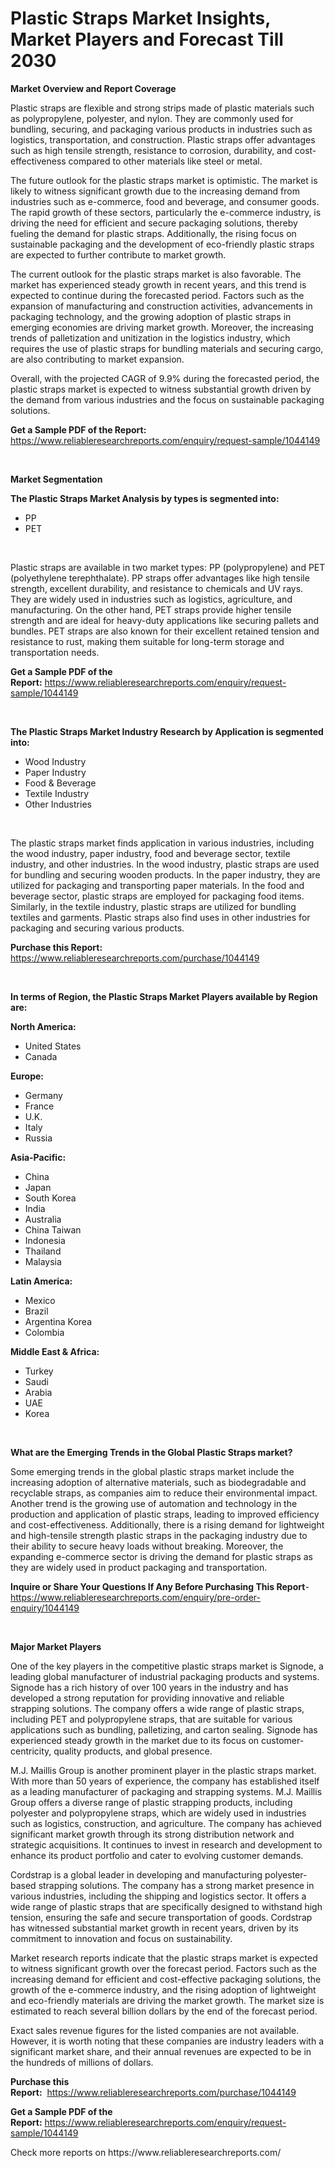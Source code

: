 <p><h1>Plastic Straps Market Insights, Market Players and Forecast Till 2030</h1></p><p><strong>Market Overview and Report Coverage</strong></p>
<p><p>Plastic straps are flexible and strong strips made of plastic materials such as polypropylene, polyester, and nylon. They are commonly used for bundling, securing, and packaging various products in industries such as logistics, transportation, and construction. Plastic straps offer advantages such as high tensile strength, resistance to corrosion, durability, and cost-effectiveness compared to other materials like steel or metal.</p><p>The future outlook for the plastic straps market is optimistic. The market is likely to witness significant growth due to the increasing demand from industries such as e-commerce, food and beverage, and consumer goods. The rapid growth of these sectors, particularly the e-commerce industry, is driving the need for efficient and secure packaging solutions, thereby fueling the demand for plastic straps. Additionally, the rising focus on sustainable packaging and the development of eco-friendly plastic straps are expected to further contribute to market growth.</p><p>The current outlook for the plastic straps market is also favorable. The market has experienced steady growth in recent years, and this trend is expected to continue during the forecasted period. Factors such as the expansion of manufacturing and construction activities, advancements in packaging technology, and the growing adoption of plastic straps in emerging economies are driving market growth. Moreover, the increasing trends of palletization and unitization in the logistics industry, which requires the use of plastic straps for bundling materials and securing cargo, are also contributing to market expansion.</p><p>Overall, with the projected CAGR of 9.9% during the forecasted period, the plastic straps market is expected to witness substantial growth driven by the demand from various industries and the focus on sustainable packaging solutions.</p></p>
<p><strong>Get a Sample PDF of the Report:</strong> <a href="https://www.reliableresearchreports.com/enquiry/request-sample/1044149">https://www.reliableresearchreports.com/enquiry/request-sample/1044149</a></p>
<p>&nbsp;</p>
<p><strong>Market Segmentation</strong></p>
<p><strong>The Plastic Straps Market Analysis by types is segmented into:</strong></p>
<p><ul><li>PP</li><li>PET</li></ul></p>
<p>&nbsp;</p>
<p><p>Plastic straps are available in two market types: PP (polypropylene) and PET (polyethylene terephthalate). PP straps offer advantages like high tensile strength, excellent durability, and resistance to chemicals and UV rays. They are widely used in industries such as logistics, agriculture, and manufacturing. On the other hand, PET straps provide higher tensile strength and are ideal for heavy-duty applications like securing pallets and bundles. PET straps are also known for their excellent retained tension and resistance to rust, making them suitable for long-term storage and transportation needs.</p></p>
<p><strong>Get a Sample PDF of the Report:</strong>&nbsp;<a href="https://www.reliableresearchreports.com/enquiry/request-sample/1044149">https://www.reliableresearchreports.com/enquiry/request-sample/1044149</a></p>
<p>&nbsp;</p>
<p><strong>The Plastic Straps Market Industry Research by Application is segmented into:</strong></p>
<p><ul><li>Wood Industry</li><li>Paper Industry</li><li>Food & Beverage</li><li>Textile Industry</li><li>Other Industries</li></ul></p>
<p>&nbsp;</p>
<p><p>The plastic straps market finds application in various industries, including the wood industry, paper industry, food and beverage sector, textile industry, and other industries. In the wood industry, plastic straps are used for bundling and securing wooden products. In the paper industry, they are utilized for packaging and transporting paper materials. In the food and beverage sector, plastic straps are employed for packaging food items. Similarly, in the textile industry, plastic straps are utilized for bundling textiles and garments. Plastic straps also find uses in other industries for packaging and securing various products.</p></p>
<p><strong>Purchase this Report:</strong>&nbsp; <a href="https://www.reliableresearchreports.com/purchase/1044149">https://www.reliableresearchreports.com/purchase/1044149</a></p>
<p>&nbsp;</p>
<p><strong>In terms of Region, the Plastic Straps Market Players available by Region are:</strong></p>
<p>
    <p> <strong> North America: </strong>
        <ul>
            <li>United States</li>
            <li>Canada</li>
        </ul>
        </p> 
    <p> <strong> Europe: </strong>
        <ul>
            <li>Germany</li>
            <li>France</li>
            <li>U.K.</li>
            <li>Italy</li>
            <li>Russia</li>
        </ul>
        </p> 
    <p> <strong> Asia-Pacific: </strong>
        <ul>
            <li>China</li>
            <li>Japan</li>
            <li>South Korea</li>
            <li>India</li>
            <li>Australia</li>
            <li>China Taiwan</li>
            <li>Indonesia</li>
            <li>Thailand</li>
            <li>Malaysia</li>
        </ul>
        </p> 
    <p> <strong> Latin America: </strong>
        <ul>
            <li>Mexico</li>
            <li>Brazil</li>
            <li>Argentina Korea</li>
            <li>Colombia</li>
        </ul>
        </p> 
    <p> <strong> Middle East & Africa: </strong>
        <ul>
            <li>Turkey</li>
            <li>Saudi</li>
            <li>Arabia</li>
            <li>UAE</li>
            <li>Korea</li>
        </ul>
    </p>
    </p>
<p>&nbsp;</p>
<p><strong>What are the Emerging Trends in the Global Plastic Straps market?</strong></p>
<p><p>Some emerging trends in the global plastic straps market include the increasing adoption of alternative materials, such as biodegradable and recyclable straps, as companies aim to reduce their environmental impact. Another trend is the growing use of automation and technology in the production and application of plastic straps, leading to improved efficiency and cost-effectiveness. Additionally, there is a rising demand for lightweight and high-tensile strength plastic straps in the packaging industry due to their ability to secure heavy loads without breaking. Moreover, the expanding e-commerce sector is driving the demand for plastic straps as they are widely used in product packaging and transportation.</p></p>
<p><strong>Inquire or Share Your Questions If Any Before Purchasing This Report</strong>- <a href="https://www.reliableresearchreports.com/enquiry/pre-order-enquiry/1044149">https://www.reliableresearchreports.com/enquiry/pre-order-enquiry/1044149</a></p>
<p>&nbsp;</p>
<p><strong>Major Market Players</strong></p>
<p><p>One of the key players in the competitive plastic straps market is Signode, a leading global manufacturer of industrial packaging products and systems. Signode has a rich history of over 100 years in the industry and has developed a strong reputation for providing innovative and reliable strapping solutions. The company offers a wide range of plastic straps, including PET and polypropylene straps, that are suitable for various applications such as bundling, palletizing, and carton sealing. Signode has experienced steady growth in the market due to its focus on customer-centricity, quality products, and global presence.</p><p>M.J. Maillis Group is another prominent player in the plastic straps market. With more than 50 years of experience, the company has established itself as a leading manufacturer of packaging and strapping systems. M.J. Maillis Group offers a diverse range of plastic strapping products, including polyester and polypropylene straps, which are widely used in industries such as logistics, construction, and agriculture. The company has achieved significant market growth through its strong distribution network and strategic acquisitions. It continues to invest in research and development to enhance its product portfolio and cater to evolving customer demands.</p><p>Cordstrap is a global leader in developing and manufacturing polyester-based strapping solutions. The company has a strong market presence in various industries, including the shipping and logistics sector. It offers a wide range of plastic straps that are specifically designed to withstand high tension, ensuring the safe and secure transportation of goods. Cordstrap has witnessed substantial market growth in recent years, driven by its commitment to innovation and focus on sustainability.</p><p>Market research reports indicate that the plastic straps market is expected to witness significant growth over the forecast period. Factors such as the increasing demand for efficient and cost-effective packaging solutions, the growth of the e-commerce industry, and the rising adoption of lightweight and eco-friendly materials are driving the market growth. The market size is estimated to reach several billion dollars by the end of the forecast period.</p><p>Exact sales revenue figures for the listed companies are not available. However, it is worth noting that these companies are industry leaders with a significant market share, and their annual revenues are expected to be in the hundreds of millions of dollars.</p></p>
<p><strong>Purchase this Report:</strong>&nbsp;&nbsp;<a href="https://www.reliableresearchreports.com/purchase/1044149">https://www.reliableresearchreports.com/purchase/1044149</a></p>
<p></p>
<p><strong>Get a Sample PDF of the Report:</strong>&nbsp;<a href="https://www.reliableresearchreports.com/enquiry/request-sample/1044149">https://www.reliableresearchreports.com/enquiry/request-sample/1044149</a></p>
<p>Check more reports on https://www.reliableresearchreports.com/</p>